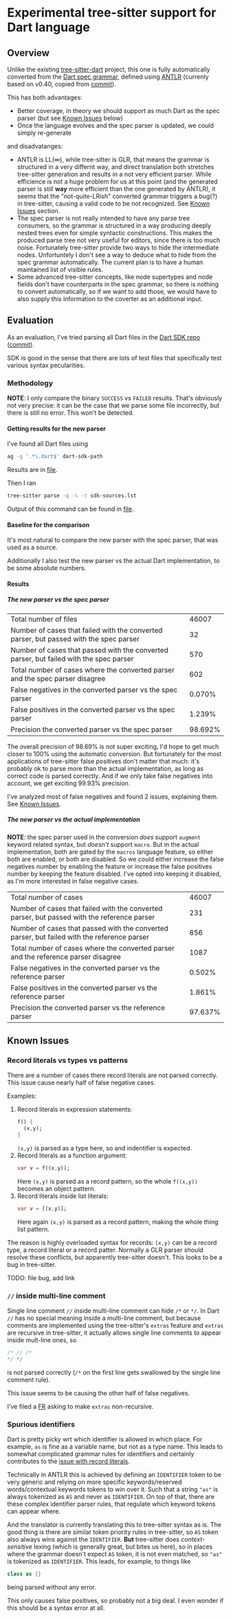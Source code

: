 # Experimental tree-sitter support for Dart language

## Overview

Unlike the existing [tree-sitter-dart](https://github.com/UserNobody14/tree-sitter-dart) project,
this one is fully automatically converted from the
[Dart spec grammar](https://github.com/dart-lang/sdk/blob/main/tools/spec_parser/Dart.g),
defined using [ANTLR](https://www.antlr.org/) (currenly based on v0.40, copied from
[commit](https://github.com/dart-lang/sdk/commit/e9df8dceab89790ddc55c8d0ed388fcfe8fe879f)).

This has both advantages:

- Better coverage, in theory we should support as much Dart as the spec parser (but see [Known Issues](#known-issues) below)
- Once the language evolves and the spec parser is updated, we could simply re-generate

and disadvatanges:

- ANTLR is LL($\infty$), while tree-sitter is GLR, that means the grammar is structured in
  a very differnt way, and direct translation both stretches tree-sitter generation and
  results in a not very efficient parser. While efficience is not a huge problem for us
  at this point (and the generated parser is still **way** more efficient than the one
  generated by ANTLR), it seems that the "not-quite-LRish" converted grammar triggers a
  bug(?) in tree-sitter, causing a valid code to be not recognized. See [Known Issues](#known-issues) section.
- The spec parser is not really intended to have any parse tree consumers, so the grammar
  is structured in a way producing deeply nested trees even for simple syntactic constructions.
  This makes the produced parse tree not very useful for editors, since there is too much
  noise. Fortunately tree-sitter provide two ways to hide the intermediate nodes.
  Unfortuntely I don't see a way to deduce what to hide from the spec grammar automatically.
  The current plan is to have a human maintained list of visible rules.
- Some advanced tree-sitter concepts, like node supertypes and node fields don't have
  counterparts in the spec grammar, so there is nothing to convert automatically, so if
  we want to add those, we would have to also supply this information to the coverter as
  an additional input.

## Evaluation

As an evaluation, I've tried parsing all Dart files in the [Dart SDK repo](https://github.com/dart-lang/sdk) ([commit](e9df8dceab89790ddc55c8d0ed388fcfe8fe879f)).

SDK is good in the sense that there are lots of test files that specifically test various syntax pecularities.

### Methodology

**NOTE**: I only compare the binary `SUCCESS` vs `FAILED` results. That's obviously not very precise: it can be the case that we parse some file incorrectly, but there is still no error. This won't be detected.

#### Getting results for the new parser

I've found all Dart files using

```sh
ag -g '.*\.dart$' dart-sdk-path
```

Results are in [file](evaluation_results/sdk-sources.lst).

Then I ran

```sh
tree-sitter parse -q -s -t sdk-sources.lst
```

Output of this command can be found in [file](evaluation_results/sdk-parse-stats.txt).

#### Baseline for the comparison

It's most natural to compare the new parser with the spec parser, that was used as a source.

Additionally I also test the new parser vs the actual Dart implementation, to be some absolute numbers.

#### Results

##### The new parser vs the spec parser

|                                                                                        |         |
| -------------------------------------------------------------------------------------- | ------- |
| Total number of files                                                                  | 46007   |
| Number of cases that failed with the converted parser, but passed with the spec parser | 32      |
| Number of cases that passed with the converted parser, but failed with the spec parser | 570     |
| Total number of cases where the converted parser and the spec parser disagree          | 602     |
| False negatives in the converted parser vs the spec parser                             | 0.070%  |
| False positives in the converted parser vs the spec parser                             | 1.239%  |
| Precision the converted parser vs the spec parser                                      | 98.692% |

The overall precision of 98.69% is not super exciting, I'd hope to get much closer to 100% using the automatic conversion. But fortunately for the most applications of tree-sitter false positives don't matter that much: it's probably ok to parse more than the actual implementation, as long as correct code is parsed correctly. And if we only take false negatives into account, we get exciting 99.93% precision.

I've analyzed most of false negatives and found 2 issues, explaining them. See [Known Issues](#known-issues).

##### The new parser vs the actual implementation

**NOTE**: the spec parser used in the conversion _does_ support `augment` keyword related syntax, but _doesn't_ support `macro`. But in the actual implementation, both are gated by the `macros` language feature, so either both are enabled, or both are disabled. So we could either increase the false negatives number by enabling the feature or increase the false positives number by keeping the feature disabled. I've opted into keeping it disabled, as I'm more interested in false negative cases.

|                                                                                             |         |
| ------------------------------------------------------------------------------------------- | ------- |
| Total number of cases                                                                       | 46007   |
| Number of cases that failed with the converted parser, but passed with the reference parser | 231     |
| Number of cases that passed with the converted parser, but failed with the reference parser | 856     |
| Total number of cases where the converted parser and the reference parser disagree          | 1087    |
| False negatives in the converted parser vs the reference parser                             | 0.502%  |
| False positives in the converted parser vs the reference parser                             | 1.861%  |
| Precision the converted parser vs the reference parser                                      | 97.637% |

## Known Issues

### Record literals vs types vs patterns

There are a number of cases there record literals are not parsed correctly. This issue cause nearly half of false negative cases.

Examples:

1. Record literals in expression statements:
   ```dart
   f() {
     (x,y);
   }
   ```
   `(x,y)` is parsed as a type here, so and indentifier is expected.
2. Record literals as a function argument:
   ```dart
   var v = f((x,y));
   ```
   Here `(x,y)` is parsed as a record pattern, so the whole `f((x,y))` becomes an object pattern.
3. Record literals inside list literals:
   ```dart
   var v = [(x,y)];
   ```
   Here again `(x,y)` is parsed as a record pattern, making the whole thing list pattern.

The reason is highly overloaded syntax for records: `(x,y)` can be a record type, a record literal or a record patter.
Normally a GLR parser should resolve these conflicts, but apparently tree-sitter doesn't. This looks to be
a bug in tree-sitter.

TODO: file bug, add link

### `//` inside multi-line comment

Single line comment `//` inside multi-line comment can hide `/*` or `*/`. In Dart `//` has no
special meaning inside a multi-line comment, but because comments are implemented using the
tree-sitter's `extras` feature and `extras` are recursive in tree-sitter, it actually allows single line comments to appear inside mult-line ones, so

```dart
/* // /*
*/ */
```

is not parsed correctly (`/*` on the first line gets swallowed by the single line comment rule).

This issue seems to be causing the other half of false negatives.

I've filed a [FR](https://github.com/tree-sitter/tree-sitter/issues/3225) asking to make `extras` non-recursive.

### Spurious identifiers

Dart is pretty picky wrt which identifier is allowed in which place. For example, `as` is fine as a variable name, but not as a type name. This leads to somewhat complicated grammar rules for identifiers and certainly contributes to the [issue with record literals](#record-literals-vs-types-vs-patterns).

Technically in ANTLR this is achieved by defining an `IDENTIFIER` token to be very generic and relying on more specific keywords/reserved words/contextual keywords tokens to win over it. Such that a string `"as"` is always tokenized as `AS` and never as `IDENTIFIER`. On top of that, there are these complex identifier parser rules, that regulate which keyword tokens can appear where.

And the translator is currently translating this to tree-sitter syntax as is. The good thing is there are similar token priority rules in tree-sitter, so `AS` token also always wins against the `IDENTIFIER`. **But** tree-sitter does _context-sensitive_ lexing (which is generally great, but bites us here), so in places where the grammar doesn't expect `AS` token, it is not even matched, so `"as"` is tokenized as `IDENTIFIER`. This leads, for example, to things like

```dart
class as {}
```

being parsed without any error.

This only causes false positives, so probably not a big deal. I even wonder if this should be a syntax error at all.
